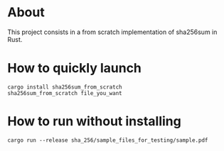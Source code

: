 # About

This project consists in a from scratch implementation of sha256sum in Rust.

# How to quickly launch

~~~
cargo install sha256sum_from_scratch
sha256sum_from_scratch file_you_want
~~~

# How to run without installing

~~~
cargo run --release sha_256/sample_files_for_testing/sample.pdf
~~~
